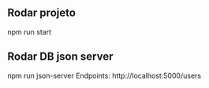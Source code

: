 ## Rodar projeto 
npm run start

## Rodar DB json server 
npm run json-server
Endpoints:
http://localhost:5000/users